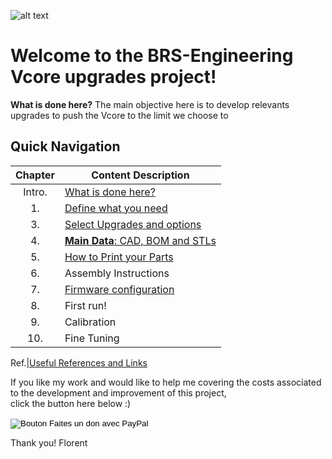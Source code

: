 
![alt text](https://github.com/FlorentBroise/RatRig-Upgrades/blob/master/images/Coverflat.png?raw=true)
# Welcome to the BRS-Engineering Vcore upgrades project!

**What is done here?**  The main objective here is to develop relevants upgrades to push the Vcore to the limit we choose to 

## Quick Navigation

Chapter|Content Description
 :---: |-------------------
Intro.|[What is done here?](/intro.md)
1.|[Define what you need](/defineneeds.md)
3.|[Select Upgrades and options](/componentselection.md)
4.|[**Main Data**: CAD, BOM and STLs](/purchased.md)
5.|[How to Print your Parts](/howtoprint.md)
6.|Assembly Instructions
7.|[Firmware configuration](/firmwaresettings.md)
8.|First run!
9.|Calibration
10.|Fine Tuning

Ref.|[Useful References and Links](/usefulref.md)

 

If you like my work and would like to help me covering the costs associated to the development and improvement of this project, <br>
click the button here below :)

<form action="https://www.paypal.com/donate" method="post" target="_top">
<input type="hidden" name="hosted_button_id" value="Y63W7FTHG4AK4" />
<input type="image" src="https://www.paypalobjects.com/fr_FR/FR/i/btn/btn_donate_LG.gif" border="0" name="submit" title="PayPal - The safer, easier way to pay online!" alt="Bouton Faites un don avec PayPal" />
<img alt="" border="0" src="https://www.paypal.com/fr_FR/i/scr/pixel.gif" width="1" height="1" />
</form>


Thank you!
Florent

